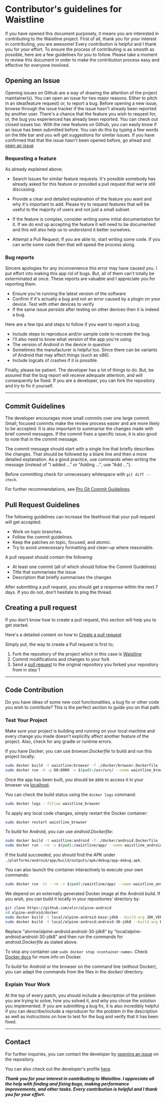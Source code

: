 # Contributor's guidelines for Waistline

If you have opened this document purposely, it means you are interested in contributing to the Waistline project. First of all, thank you for your interest in contributing, you are awesome!
Every contribution is helpful and I thank you for your effort. To ensure the process of contributing is as smooth as possible, here are a few guidelines for you to follow.
Please take a moment to review this document in order to make the contribution process easy and effective for everyone involved.


## Opening an Issue

Opening issues on Github are a way of drawing the attention of the project maintainer(s). You can open an issue for two major reasons. Either to pitch in an idea(feature request) or, to report a bug.
Before opening a new issue, browse through the issue tracker if the issue hasn't already been reported by another user. There's a chance that the feature you wish to request for, or, the bug you experienced has already been reported. You can check out closed issues too. With the new features on Github, you can easily know if an issue has been submitted before. You can do this by typing a few words on the title bar and you will get suggestions for similar issues. If you have confirmed that that the issue hasn't been opened before, go ahead and [open an issue](https://github.com/davidhealey/waistline/issues/new)


### Requesting a feature

As already explained above;

- Search Issues for similar feature requests. It's possible somebody has already asked for this feature or provided a pull request that we're still discussing.

- Provide a clear and detailed explanation of the feature you want and why it's important to add. Please try to request features that will be useful to the majority of users and not just a small subset.

- If the feature is complex, consider writing some initial documentation for it. If we do end up accepting the feature it will need to be documented and this will also help us to understand it better ourselves.

- Attempt a Pull Request; If you are able to, start writing some code. If you can write some code then that will speed the process along.

### Bug reports

Sincere apologies for any inconvenience this error may have caused you. I put effort into making this app rid of bugs. But, all of them can't totally be exterminated at once. These reports are valuable and I appreciate you for reporting them.

- Ensure you're running the latest version of the software
- Confirm if it's actually a bug and not an error caused by a plugin on your device. Test with other devices to verify
- If the same issue persists after testing on other devices then it is indeed a bug.

Here are a few tips and steps to follow if you want to report a bug;

* Include steps to reproduce and/or sample code to recreate the bug.
* I'll also need to know what version of the app you're using
* The version of Android in the device in question
* Sometimes the manufacturer is helpful too. Since there can be variants of Android that may affect things (such as x86).
* Include logcats of crashes if it is possible.

Finally, please be patient. The developer has a lot of things to do. But, be assured that the bug report will receive adequate attention, and will consequently be fixed. If you are a developer,  you can fork the repository and try to fix it yourself.


---


## Commit Guidelines

The developer encourages more small commits over one large commit. Small, focused commits make the review process easier and are more likely to be accepted. It is also important to summarise the changes made with brief commit messages. If the commit fixes a specific issue, it is also good to note that in the commit message.

The commit message should start with a single line that briefly describes the changes. That should be followed by a blank line and then a more detailed explanation. As a good practice, use commands when writing the message (instead of "I added ..." or "Adding ...", use "Add ...").

Before committing check for unnecessary whitespace with `git diff --check`.

For further recommendations, see [Pro Git Commit Guidelines](https://git-scm.com/book/en/v2/Distributed-Git-Contributing-to-a-Project#Commit-Guidelines "Pro Git Commit Guidelines").


## Pull Request Guidelines

The following guidelines can increase the likelihood that your pull request will get accepted:

* Work on topic branches.
* Follow the commit guidelines.
* Keep the patches on topic, focused, and atomic.
* Try to avoid unnecessary formatting and clean-up where reasonable.

A pull request should contain the following:

* At least one commit (all of which should follow the Commit Guidelines)
* Title that summarises the issue
* Description that briefly summarises the changes

After submitting a pull request, you should get a response within the next 7 days. If you do not, don't hesitate to ping the thread.


## Creating a pull request

If you don't know how to create a pull request, this section will help you to get started.

Here's a detailed content on how to [Create a pull request](https://help.github.com/articles/creating-a-pull-request)

Simply put, the way to create a Pull request is first to;

1. Fork the repository of the project which in this case is [Waistline](https://github.com/davidhealey/waistline)
2. Commit modifications and changes to your fork
3. Send a [pull request](https://help.github.com/articles/creating-a-pull-request) to the original repository you forked your repository from in step 1


---


## Code Contribution

Do you have ideas of some new cool functionalities, a bug fix or other code you wish to contribute? This is the perfect section to guide you on that path.

### Test Your Project

Make sure your project is building and running on your local machine and every change you made doesn't explicitly affect another feature of the project. Also, check for any gradle or runtime errors.

If you have Docker, you can use _browser.Dockerfile_ to build and run this project locally:
```sh
sudo docker build -t waistline:browser -f ./docker/browser.Dockerfile .
sudo docker run -d -p 80:8000 -v $(pwd):/usr/src/ --name waistline_browser waistline:browser
```
Once the app has been built, you should be able to access it in your browser via [localhost](http://localhost:80).

You can check the build status using the `docker logs` command:
```sh
sudo docker logs --follow waistline_browser
```

To apply any local code changes, simply restart the Docker container:
```sh
sudo docker restart waistline_browser
```

To build for Android, you can use _android.Dockerfile_:
```sh
sudo docker build -t waistline:android -f ./docker/android.Dockerfile .
sudo docker run --rm -v $(pwd):/waistline/app/ --name waistline_android waistline:android
```
If the build succeeded, you should find the APK under `./platforms/android/app/build/outputs/apk/debug/app-debug.apk`.

You can also launch the container interactively to execute your own commands:
```sh
sudo docker run -it --rm -v $(pwd):/waistline/app/ --name waistline_android waistline:android /bin/sh
```

We depend on an externally generated Docker image at the Android build. If you wish, you can build it locally in your repositories' directory by:
```sh
git clone https://github.com/alvr/alpine-android
cd alpine-android/docker
sudo docker build -t local/alpine-android-base:jdk8 --build-arg JDK_VERSION="8" -f ./base.Dockerfile .
sudo docker build -t local/alpine-android:android-30-jdk8 --build-arg BUILD_TOOLS="30.0.3" --build-arg TARGET_SDK="30" --build-arg JDK_VERSION="8" -f ./android.Dockerfile .
```
Replace "alvrme/alpine-android:android-30-jdk8" by "local/alpine-android:android-30-jdk8" and then run the commands for _android.Dockerfile_ as stated above.

To stop any container use `sudo docker stop <container-name>`. Check [Docker docs](https://docs.docker.com/) for more info on Docker.

To build for Android or the browser on the command line (without Docker), you can adapt the commands from the files in the _docker/_ directory.

### Explain Your Work

At the top of every patch, you should include a description of the problem you are trying to solve, how you solved it, and why you chose the solution you implemented. If you are submitting a bug fix, it is also incredibly helpful if you can describe/include a reproducer for the problem in the description as well as instructions on how to test for the bug and verify that it has been
fixed.


---


## Contact

For further inquiries, you can contact the developer by [opening an issue](https://github.com/davidhealey/waistline/issues/new) on the repository.

You can also check out the developer's profile [here](https://github.com/davidhealey).


***Thank you for your interest in contributing to Waistline. I appreciate all the help with finding and fixing bugs, making performance improvements, and other tasks. Every contribution is helpful and I thank you for your effort.***
